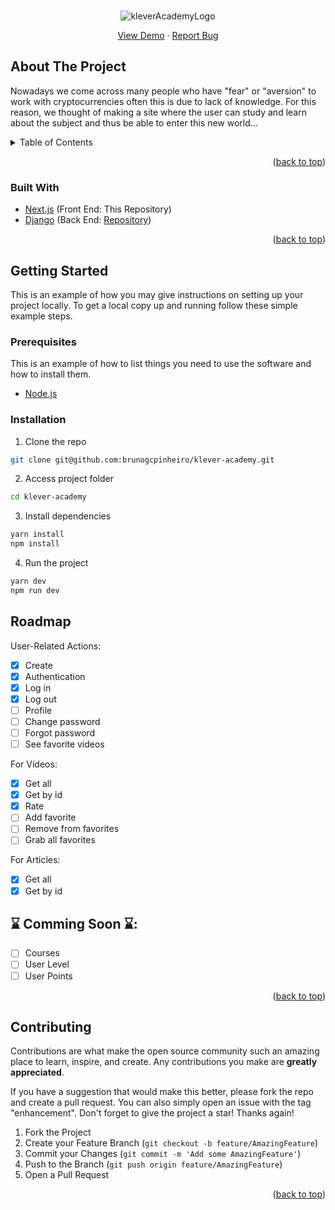 <div id="top"></div>

<!-- PROJECT LOGO -->
<br />
<div align="center">

![kleverAcademyLogo](https://user-images.githubusercontent.com/78596051/176555372-5de3dd88-6cba-499e-bdc5-2d841f9a7060.png)

  <p align="center">
    <a href="https://klever-academy.netlify.app/">View Demo</a>
    ·
    <a href="https://github.com/brunogcpinheiro/klever-academy/issues">Report Bug</a>
  </p>
</div>

<!-- ABOUT THE PROJECT -->

## About The Project

Nowadays we come across many people who have "fear" or "aversion" to work with cryptocurrencies often this is due to lack of knowledge. For this reason, we thought of making a site where the user can study and learn about the subject and thus be able to enter this new world...

<!-- TABLE OF CONTENTS -->
<details>
  <summary>Table of Contents</summary>
  <ol>
    <li>
      <a href="#about-the-project">About The Project</a>
      <ul>
        <li><a href="#built-with">Built With</a></li>
      </ul>
    </li>
    <li>
      <a href="#getting-started">Getting Started</a>
      <ul>
        <li><a href="#prerequisites">Prerequisites</a></li>
        <li><a href="#installation">Installation</a></li>
        <li><a href="#admin">Admin</a></li>
      </ul>
    </li>
    <li><a href="#roadmap">Roadmap</a></li>
    <li><a href="#contributing">Contributing</a></li>
  </ol>
</details>

<p align="right">(<a href="#top">back to top</a>)</p>

### Built With

-   [Next.js](https://nextjs.org/) (Front End: This Repository)
-   [Django](https://www.django-rest-framework.org/) (Back End: <a href="https://github.com/FelipeFloresWeb/kleveracademy"  target="_blank">Repository</a>)

<p align="right">(<a href="#top">back to top</a>)</p>

<!-- GETTING STARTED -->

## Getting Started

This is an example of how you may give instructions on setting up your project locally.
To get a local copy up and running follow these simple example steps.

### Prerequisites

This is an example of how to list things you need to use the software and how to install them.

-   [Node.js](https://www.nodejs.org)

### Installation

1. Clone the repo

```sh
git clone git@github.com:brunogcpinheiro/klever-academy.git
```

2. Access project folder

```sh
cd klever-academy
```

3. Install dependencies

```sh
yarn install
npm install
```

4.  Run the project

```sh
yarn dev
npm run dev
```

<!-- ROADMAP -->

## Roadmap

User-Related Actions:

-   [x] Create
-   [x] Authentication
-   [x] Log in
-   [x] Log out
-   [ ] Profile
-   [ ] Change password
-   [ ] Forgot password
-   [ ] See favorite videos

For Vídeos:

-   [x] Get all
-   [x] Get by id
-   [x] Rate
-   [ ] Add favorite
-   [ ] Remove from favorites
-   [ ] Grab all favorites

For Articles:

-   [x] Get all
-   [x] Get by id

## :hourglass: Comming Soon :hourglass::

-   [ ] Courses
-   [ ] User Level
-   [ ] User Points

<p align="right">(<a href="#top">back to top</a>)</p>

<!-- CONTRIBUTING -->

## Contributing

Contributions are what make the open source community such an amazing place to learn, inspire, and create. Any contributions you make are **greatly appreciated**.

If you have a suggestion that would make this better, please fork the repo and create a pull request. You can also simply open an issue with the tag "enhancement".
Don't forget to give the project a star! Thanks again!

1. Fork the Project
2. Create your Feature Branch (`git checkout -b feature/AmazingFeature`)
3. Commit your Changes (`git commit -m 'Add some AmazingFeature'`)
4. Push to the Branch (`git push origin feature/AmazingFeature`)
5. Open a Pull Request

<p align="right">(<a href="#top">back to top</a>)</p>
